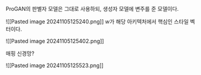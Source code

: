 ProGAN의 판별자 모델은 그대로 사용하되, 생성자 모델에 변주를 준 모델이다.

![[Pasted image 20241105125240.png]]
$w$가 해당 아키텍처에서 핵심인 스타일 벡터이다.


![[Pasted image 20241105125402.png]]

매핑 신경망?

![[Pasted image 20241105125523.png]]